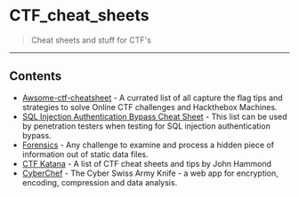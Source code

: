 # CTF_cheat_sheets

>Cheat sheets and stuff for CTF's

---
## Contents

<!-- toc -->

- [Awsome-ctf-cheatsheet](https://github.com/uppusaikiran/awesome-ctf-cheatsheet/blob/master/readme.md#powershell) - A currated list of all capture the flag tips and strategies to solve Online CTF challenges and Hackthebox Machines.
- [SQL Injection Authentication Bypass Cheat Sheet](https://pentestlab.blog/2012/12/24/sql-injection-authentication-bypass-cheat-sheet/) - This list can be used by penetration testers when testing for SQL injection authentication bypass.
- [Forensics](https://trailofbits.github.io/ctf/forensics/) - Any challenge to examine and process a hidden piece of information out of static data files.
- [CTF Katana](https://github.com/JohnHammond/ctf-katana) - A list of CTF cheat sheets and tips by John Hammond
- [CyberChef](https://gchq.github.io/CyberChef/) - The Cyber Swiss Army Knife - a web app for encryption, encoding, compression and data analysis.

<!-- tocstop -->
